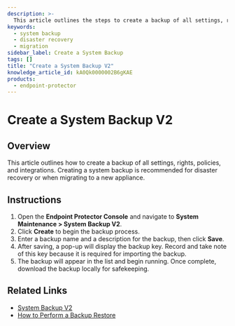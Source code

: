 ```yaml
---
description: >-
  This article outlines the steps to create a backup of all settings, rights, policies, and integrations for disaster recovery or migration purposes.
keywords:
  - system backup
  - disaster recovery
  - migration
sidebar_label: Create a System Backup
tags: []
title: "Create a System Backup V2"
knowledge_article_id: kA0Qk0000002B6gKAE
products:
  - endpoint-protector
---
```


# Create a System Backup V2

## Overview

This article outlines how to create a backup of all settings, rights, policies, and integrations. Creating a system backup is recommended for disaster recovery or when migrating to a new appliance.

## Instructions

1. Open the **Endpoint Protector Console** and navigate to **System Maintenance > System Backup V2**.
2. Click **Create** to begin the backup process.
3. Enter a backup name and a description for the backup, then click **Save**.
4. After saving, a pop-up will display the backup key. Record and take note of this key because it is required for importing the backup.
5. The backup will appear in the list and begin running. Once complete, download the backup locally for safekeeping.

## Related Links

- [System Backup V2](/docs/endpointprotector/5.9.4.2/admin/systemmaintenance/backup)
- [How to Perform a Backup Restore](https://docs.netwrix.com/docs/kb/endpointprotector/how_to_perform_a_backup_restore)